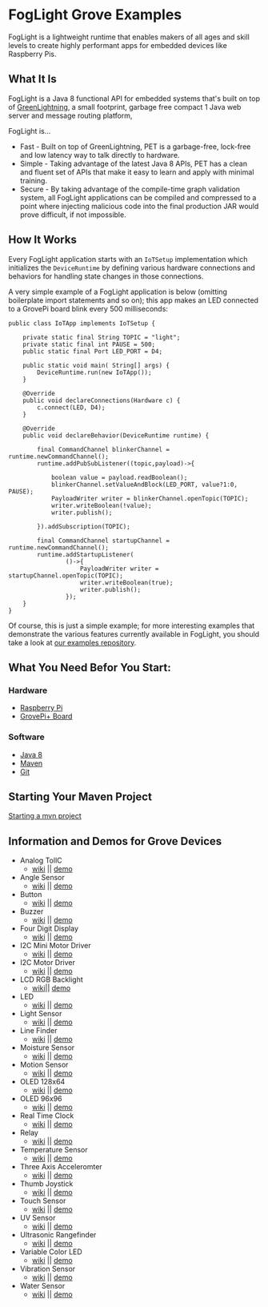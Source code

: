 # FogLight Grove Examples
FogLight is a lightweight runtime that enables makers of all ages and skill levels to create highly performant apps for embedded devices like Raspberry Pis.

## What It Is ##
FogLight is a Java 8 functional API for embedded systems that's built on top of [GreenLightning](https://github.com/oci-pronghorn/GreenLightning), a small footprint, garbage free compact 1 Java web server and message routing platform, 

FogLight is...
- Fast - Built on top of GreenLightning, PET is a garbage-free, lock-free and low latency way to talk directly to hardware.
- Simple - Taking advantage of the latest Java 8 APIs, PET has a clean and fluent set of APIs that make it easy to learn and apply with minimal training.
- Secure - By taking advantage of the compile-time graph validation system, all FogLight applications can be compiled and compressed to a point where injecting malicious code into the final production JAR would prove difficult, if not impossible.

## How It Works ##
Every FogLight application starts with an `IoTSetup` implementation which initializes the `DeviceRuntime` by defining various hardware connections and behaviors for handling state changes in those connections.  

A very simple example of a FogLight application is below (omitting boilerplate import statements and so on); this app makes an LED connected to a GrovePi board blink every 500 milliseconds:

    public class IoTApp implements IoTSetup {
        
        private static final String TOPIC = "light";
        private static final int PAUSE = 500;    
        public static final Port LED_PORT = D4;
               
        public static void main( String[] args) {
            DeviceRuntime.run(new IoTApp());
        }    
        
        @Override
        public void declareConnections(Hardware c) {
            c.connect(LED, D4);
        }
    
        @Override
        public void declareBehavior(DeviceRuntime runtime) {
            
            final CommandChannel blinkerChannel = runtime.newCommandChannel();        
            runtime.addPubSubListener((topic,payload)->{
                
                boolean value = payload.readBoolean();
                blinkerChannel.setValueAndBlock(LED_PORT, value?1:0, PAUSE);               
                PayloadWriter writer = blinkerChannel.openTopic(TOPIC);
                writer.writeBoolean(!value);
                writer.publish();
                
            }).addSubscription(TOPIC); 
                    
            final CommandChannel startupChannel = runtime.newCommandChannel(); 
            runtime.addStartupListener(
                    ()->{
                        PayloadWriter writer = startupChannel.openTopic(TOPIC);
                        writer.writeBoolean(true);
                        writer.publish();
                    });        
        } 
    }
    
Of course, this is just a simple example; for more interesting examples that demonstrate the various features currently available in FogLight, you should take a look at [our examples repository](#information-and-demos-for-grove-devices).
## What You Need Befor You Start:
### Hardware
- [Raspberry Pi](https://www.raspberrypi.org/)
- [GrovePi+ Board](https://www.dexterindustries.com/shop/grovepi-board/)
### Software
- [Java 8](https://docs.oracle.com/javase/8/docs/technotes/guides/install/install_overview.html)
- [Maven](https://maven.apache.org/install.html)
- [Git](https://git-scm.com/)
## Starting Your Maven Project
[Starting a mvn project](https://github.com/oci-pronghorn/FogLighter/blob/master/README.md)
## Information and Demos for Grove Devices
- Analog TollC
  - [wiki]() || [demo]()
- Angle Sensor
  - [wiki](http://wiki.seeed.cc/Grove-Rotary_Angle_Sensor/) || [demo](https://github.com/oci-pronghorn/FogLight-Grove/blob/master/AngleSensor/AngleSensor.md)
- Button
  - [wiki](http://wiki.seeed.cc/Grove-Button/) || [demo](https://github.com/oci-pronghorn/FogLight-Grove/blob/master/Button/Button.md)
- Buzzer
  - [wiki](http://wiki.seeed.cc/Grove-Buzzer/) || [demo](https://github.com/oci-pronghorn/FogLight-Grove/blob/master/Buzzer/Buzzer.md)
- Four Digit Display
  - [wiki](http://wiki.seeed.cc/Grove-4-Digit_Display/) || [demo]()
- I2C Mini Motor Driver
  - [wiki](http://wiki.seeed.cc/Grove-Mini_I2C_Motor_Driver_v1.0/) || [demo]()
- I2C Motor Driver
  - [wiki](http://wiki.seeed.cc/Grove-I2C_Motor_Driver_V1.3/) || [demo]()
- LCD RGB Backlight
  - [wiki](http://wiki.seeed.cc/Grove-LCD_RGB_Backlight/)|| [demo]()
- LED
  - [wiki](http://wiki.seeed.cc/Grove-LED_Socket_Kit/) || [demo]()
- Light Sensor
  - [wiki](http://wiki.seeed.cc/Grove-Light_Sensor/) || [demo](https://github.com/oci-pronghorn/FogLight-Grove/blob/master/LightSensor/LightSensor.md)
- Line Finder
  - [wiki](http://wiki.seeed.cc/Grove-Line_Finder/) || [demo](https://github.com/oci-pronghorn/FogLight-Grove/blob/master/LineFinder/LineFinder.md)
- Moisture Sensor
  - [wiki](http://wiki.seeed.cc/Grove-Moisture_Sensor/) || [demo](https://github.com/oci-pronghorn/FogLight-Grove/blob/master/MoistureSensor/MoistureSensor.md)
- Motion Sensor
  - [wiki](http://wiki.seeed.cc/Grove-Motion_Sensor/) || [demo](https://github.com/oci-pronghorn/FogLight-Grove/blob/master/MotionSensor/MotionSensor.md)
- OLED 128x64
  - [wiki](http://wiki.seeed.cc/Grove-OLED_Display_0.96inch/) || [demo]()
- OLED 96x96
  - [wiki](http://wiki.seeed.cc/Grove-OLED_Display_1.12inch/) || [demo]()
- Real Time Clock
  - [wiki](http://wiki.seeed.cc/Grove-RTC/) || [demo]()
- Relay
  - [wiki](http://wiki.seeed.cc/Grove-Relay/) || [demo](https://github.com/oci-pronghorn/FogLight-Grove/blob/master/Relay/Relay.md)
- Temperature Sensor
  - [wiki](http://wiki.seeed.cc/Grove-Temperature_Sensor/) || [demo]()
- Three Axis Acceleromter
  - [wiki](http://wiki.seeed.cc/Grove-3-Axis_Digital_Accelerometer-1.5g/) || [demo]()
- Thumb Joystick
  - [wiki](http://wiki.seeed.cc/Grove-Thumb_Joystick/) || [demo](https://github.com/oci-pronghorn/FogLight-Grove/blob/master/ThumbJoystick/readme.md)
- Touch Sensor
  - [wiki](http://wiki.seeed.cc/Grove-Touch_Sensor/) || [demo]()
- UV Sensor
  - [wiki](http://wiki.seeed.cc/Grove-UV_Sensor/) || [demo](https://github.com/oci-pronghorn/FogLight-Grove/blob/master/UVSensor/UVSensor.md)
- Ultrasonic Rangefinder
  - [wiki](http://wiki.seeed.cc/Grove-Ultrasonic_Ranger/) || [demo](https://github.com/oci-pronghorn/FogLight-Grove/blob/master/UltrasonicRangefinder/UltrasonicSensor.md)
- Variable Color LED
  - [wiki](http://wiki.seeed.cc/Grove-Variable_Color_LED/) || [demo](https://github.com/oci-pronghorn/FogLight-Grove/blob/master/VariableColorLED/VariableColorLED.md)
- Vibration Sensor
  - [wiki](http://wiki.seeed.cc/Grove-Piezo_Vibration_Sensor/) || [demo](https://github.com/oci-pronghorn/FogLight-Grove/blob/master/VibrationSensor/readme.md)
- Water Sensor
  - [wiki](http://wiki.seeed.cc/Grove-Water_Sensor/) || [demo](https://github.com/oci-pronghorn/FogLight-Grove/blob/master/WaterSensor/readme.md)
